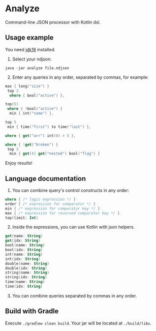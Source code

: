 # Analyze

Command-line JSON processor with Kotlin dsl.

## Usage example

You need [jdk16](https://www.oracle.com/java/technologies/javase-jdk16-downloads.html) installed.

1. Select your ndjson:

```shell
java -jar analyze file.ndjson
```

2. Enter any queries in any order, separated by commas, for example:

```kotlin
max { long("size") }
 top 3
  where { bool("active") },

top(5)
 where { !bool("active") }
  min { int("some") },

top 5
 min { time("first") to time("last") },

where { get("arr") int(0) > 5 },

where { !get("broken") }
 top 3
  min { get(4) get("nested") bool("flag") }
```

Enjoy results!

## Language documentation

1. You can combine query's control constructs in any order:

```kotlin
where { /* logic expression */ }
order { /* expression for comparator */ }
min { /* expression for comparator key */ }
max { /* expression for reversed comparator key */ }
top(limit: Int)
```

2. Inside the expressions, you can use Kotlin with json helpers.

```kotlin
get(name: String)
get(idx: String)
bool(name: String)
bool(idx: String)
int(name: String)
int(idx: String)
double(name: String)
double(idx: String)
string(name: String)
string(idx: String)
time(name: String)
time(idx: String)
```

3. You can combine queries separated by commas in any order.

## Build with Gradle

Execute `./gradlew clean build`. Your jar will be located at `./build/libs`.


